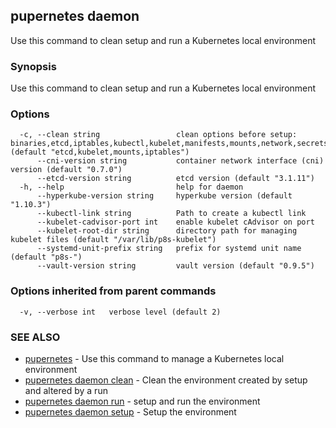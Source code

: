 ## pupernetes daemon

Use this command to clean setup and run a Kubernetes local environment

### Synopsis

Use this command to clean setup and run a Kubernetes local environment

### Options

```
  -c, --clean string                 clean options before setup: binaries,etcd,iptables,kubectl,kubelet,manifests,mounts,network,secrets,systemd,all,none (default "etcd,kubelet,mounts,iptables")
      --cni-version string           container network interface (cni) version (default "0.7.0")
      --etcd-version string          etcd version (default "3.1.11")
  -h, --help                         help for daemon
      --hyperkube-version string     hyperkube version (default "1.10.3")
      --kubectl-link string          Path to create a kubectl link
      --kubelet-cadvisor-port int    enable kubelet cAdvisor on port
      --kubelet-root-dir string      directory path for managing kubelet files (default "/var/lib/p8s-kubelet")
      --systemd-unit-prefix string   prefix for systemd unit name (default "p8s-")
      --vault-version string         vault version (default "0.9.5")
```

### Options inherited from parent commands

```
  -v, --verbose int   verbose level (default 2)
```

### SEE ALSO

* [pupernetes](pupernetes.md)	 - Use this command to manage a Kubernetes local environment
* [pupernetes daemon clean](pupernetes_daemon_clean.md)	 - Clean the environment created by setup and altered by a run
* [pupernetes daemon run](pupernetes_daemon_run.md)	 - setup and run the environment
* [pupernetes daemon setup](pupernetes_daemon_setup.md)	 - Setup the environment

